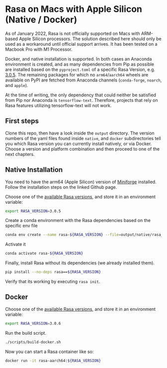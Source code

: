 # Rasa on Macs with Apple Silicon (Native / Docker)

As of January 2022, Rasa is not officially supported on Macs with ARM-based Apple Silicon processors.
The solution described here should only be used as a workaround until official support arrives.
It has been tested on a Macbook Pro with M1 Processor.

Docker, and native installation is supported. In both cases an Anaconda environment is created, and as many dependencies from Pip as possible are installed based on the `pyproject.toml` of a specific Rasa Version, e.g. [3.0.5](https://github.com/RasaHQ/rasa/blob/3.0.5/pyproject.toml).
The remaining packages for which no `arm64`/`aarch64` wheels are available on PyPI are fetched from Anaconda channels (`conda-forge`, `noarch`, and `apple`).

At the time of writing, the only dependency that could neither be satisfied from Pip nor Anaconda is `tensorflow-text`.
Therefore, projects that rely on Rasa features utilizing tensorflow-text will not work.

## First steps

Clone this repo, then have a look inside the `output` directory.
The version numbers of the yaml files found inside `native`, and `docker` subdirectories
tell you which Rasa version you can currently install natively, or via Docker.
Choose a version and platform combination and then proceed to one of the next chapters.

## Native Installation

You need to have the arm64 (Apple Silicon) version of [Miniforge](https://github.com/conda-forge/miniforge) installed.
Follow the installation steps on the linked Github page.

Choose one of the [available Rasa versions](/output/native), and store it in an environment variable:

```bash
export RASA_VERSION=3.0.5
```

Create a conda environment with the Rasa dependencies based on the specific env file

```bash
conda env create --name rasa-${RASA_VERSION} --file=output/native/rasa_${RASA_VERSION}_env.yml
```

Activate it

```bash
conda activate rasa-${RASA_VERSION}
```

Finally, install Rasa without its dependencies (we already installed them).

```bash
pip install --no-deps rasa==${RASA_VERSION}
```

Verify that its working by executing `rasa init`.

## Docker

Choose one of the [available Rasa versions](/output/docker), and store it in an environment variable:

```bash
export RASA_VERSION=3.0.6
```

Run the build script.

```bash
./scripts/build-docker.sh
```

Now you can start a Rasa container like so:

```bash
docker run -it rasa-aarch64:${RASA_VERSION}
```

